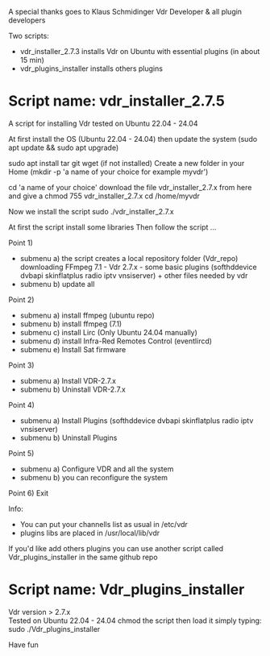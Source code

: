A  special thanks goes to Klaus Schmidinger Vdr Developer & all plugin developers

Two scripts: 
- vdr_installer_2.7.3 installs Vdr on Ubuntu with essential plugins (in about 15 min)
- vdr_plugins_installer installs others plugins 
  
# Script name: vdr_installer_2.7.5
A script for installing Vdr 
tested on Ubuntu 22.04 - 24.04 

At first install the OS (Ubuntu 22.04 - 24.04)
then update the system (sudo apt update && sudo apt upgrade)

sudo apt install tar git wget (if not installed)
Create a new folder in your Home (mkdir -p 'a name of your choice for example myvdr')

cd 'a name of your choice'
download the file vdr_installer_2.7.x from here
and give a chmod 755 vdr_installer_2.7.x
cd /home/myvdr

Now we install the script
sudo ./vdr_installer_2.7.x

At first the script install some libraries
Then follow the script  ...

Point 1) 
* submenu a) the script creates a local repository folder (Vdr_repo) downloading FFmpeg 7.1 - Vdr 2.7.x - some basic plugins (softhddevice dvbapi skinflatplus radio iptv vnsiserver) + other files needed by vdr
* submenu b) update all

Point 2) 
* submenu a) install ffmpeg (ubuntu repo)
* submenu b) install ffmpeg (7.1)
* submenu c) install Lirc (Only Ubuntu 24.04 manually)
* submenu d) install Infra-Red Remotes Control (eventlircd) 
* submenu e) Install Sat firmware 

Point 3) 
* submenu a) Install VDR-2.7.x
* submenu b) Uninstall VDR-2.7.x

Point 4) 
* submenu a) Install Plugins (softhddevice dvbapi skinflatplus radio iptv vnsiserver)
* submenu b) Uninstall Plugins

Point 5) 
* submenu a) Configure VDR and all the system
* submenu b) you can reconfigure the system

Point 6) Exit

Info:
* You can put your channells list as usual in /etc/vdr
* plugins libs are placed in /usr/local/lib/vdr

If you'd like add others plugins you can use another script called Vdr_plugins_installer in the same github repo
    
#    Script name: Vdr_plugins_installer
Vdr version > 2.7.x  
Tested on Ubuntu 22.04 - 24.04
chmod the script
then load it simply typing: sudo ./Vdr_plugins_installer   


Have fun
